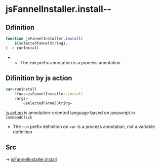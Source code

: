 # jsFannelInstaller.install--

## Difinition

```js.js
function jsFannelInstaller.install(
	${selectedFannelString},
) -> runInstall
```

- - The `run` prefix annotation is a process annotation


## Difinition by js action

```js.js
var=runInstall
	?func=jsFannelInstaller.install
	?args=
		&selectedFannelString=
```

[js action](#) is annotation-oriented language based on javascript in `CommandClick`

- The `run` prefix definition on `var` is a process annotation, not a variable definition

## Src

-> [jsFannelInstaller.install](https://github.com/puutaro/CommandClick/blob/master/app/src/main/java/com/puutaro/commandclick/fragment_lib/terminal_fragment/js_interface/JsFannelInstaller.kt#L15)



